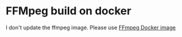# FFMpeg build on docker
I don't update the ffmpeg image.
Please use [FFmpeg Docker image](https://hub.docker.com/r/jrottenberg/ffmpeg/)
